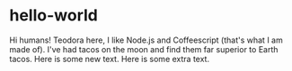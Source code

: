 # hello-world
Hi humans!
Teodora here, I like Node.js and Coffeescript (that's what I am made of).
I've had tacos on the moon and find them far superior to Earth tacos. Here is some new text.
Here is some extra text.
